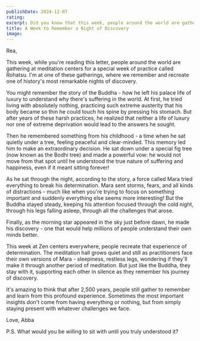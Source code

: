 ```yaml
---
publishDate: 2024-12-07
rating:
excerpt: Did you know that this week, people around the world are gathering for a special week of meditation to remember one of history's greatest discoveries? The story of the Buddha's determination might change how you think about facing your own challenges.
title: A Week to Remember a Night of Discovery
image:
---
```


Rea,

This week, while you're reading this letter, people around the world are gathering at meditation centers for a special week of practice called Rohatsu. I'm at one of these gatherings, where we remember and recreate one of history's most remarkable nights of discovery.

You might remember the story of the Buddha - how he left his palace life of luxury to understand why there's suffering in the world. At first, he tried living with absolutely nothing, practicing such extreme austerity that his body became so thin he could touch his spine by pressing his stomach. But after years of these harsh practices, he realized that neither a life of luxury nor one of extreme deprivation would lead to the answers he sought.

Then he remembered something from his childhood - a time when he sat quietly under a tree, feeling peaceful and clear-minded. This memory led him to make an extraordinary decision. He sat down under a special fig tree (now known as the Bodhi tree) and made a powerful vow: he would not move from that spot until he understood the true nature of suffering and happiness, even if it meant sitting forever!

As he sat through the night, according to the story, a force called Mara tried everything to break his determination. Mara sent storms, fears, and all kinds of distractions - much like when you're trying to focus on something important and suddenly everything else seems more interesting! But the Buddha stayed steady, keeping his attention focused through the cold night, through his legs falling asleep, through all the challenges that arose.

Finally, as the morning star appeared in the sky just before dawn, he made his discovery - one that would help millions of people understand their own minds better.

This week at Zen centers everywhere, people recreate that experience of determination. The meditation hall grows quiet and still as practitioners face their own versions of Mara - sleepiness, restless legs, wondering if they'll make it through another period of meditation. But just like the Buddha, they stay with it, supporting each other in silence as they remember his journey of discovery.

It's amazing to think that after 2,500 years, people still gather to remember and learn from this profound experience. Sometimes the most important insights don't come from having everything or nothing, but from simply staying present with whatever challenges we face.

Love,
Abba

P.S. What would you be willing to sit with until you truly understood it?
